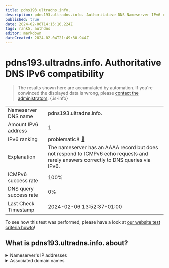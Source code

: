 ```yaml
---
title: pdns193.ultradns.info.
description: pdns193.ultradns.info. Authoritative DNS Nameserver IPv6 compatibility
published: true
date: 2024-02-06T14:15:10.224Z
tags: rank5, authdns
editor: markdown
dateCreated: 2024-02-04T21:49:30.944Z
---
```


# pdns193.ultradns.info. Authoritative DNS IPv6 compatibility

> The results shown here are accumulated by automation. If you're convinced the displayed data is wrong, please [contact the administrators](/howto/chat). 
{.is-info}




|   |   |
| - | - |
| Nameserver DNS name | pdns193.ultradns.info.
| Amount IPv6 address | 1
| IPv6 ranking | problematic :arrow_double_down: [🔗](/howto/ranking) |
| Explanation | The nameserver has an AAAA record but does not respond to ICMPv6 echo requests and rarely answers correctly to DNS queries via IPv6. |
| ICMPv6 success rate | 100%|
| DNS query success rate | 0% |
| Last Check Timestamp | 2024-02-06 13:52:37+01:00 |

To see how this test was performed, please have a look at [our website test criteria howto](/howto/testcriteria/authdns)!


## What is pdns193.ultradns.info. about?




<details>
<summary>Nameserver's IP addresses</summary>

2610:a1:1016::e5

</details>



<details>
<summary>Associated domain names</summary>

www.vudu.com

</details>
